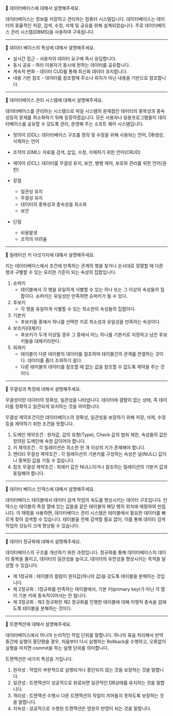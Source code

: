 🔔 데이터베이스에 대해서 설명해주세요.

데이터베이스는 정보를 저장하고 관리하는 컴퓨터 시스템입니다. 데이터베이스는 데이터의 효율적인 저장, 검색, 수정, 삭제 및 공유를 위해 설계되었습니다. 주로 데이터베이스 관리 시스템(DBMS)을 사용하여 구축됩니다.

---
🔔 데이터 베이스의 특성에 대해서 셜명해주세요.

* 실시간 접근 - 사용자의 데이터 요구에 즉시 응답합니다.
* 동시 공유 - 여러 이용자가 동시에 원하는 데이터를 공유합니다.
* 계속적 변화 - 데이터 CUD를 통해 최신화 데이터 유지합니다.
* 내용 기반 참조 - 데이터를 참조할때 주소나 위치가 아닌 내용을 기반으로 참조합니다.

---
🔔 데이터베이스 관리 시스템에 대해서 설명해주세요.

데이터베이스를 관리하는 시스템으로 파일 시스템의 문제점인 테이터의 중복성과 중속성등의 문제를 최소화하기 위해 등장하였습니다.
모든 사용자나 응용프로그램들이 데이터베이스를 공유할 수 있도록 관리, 운영해 주는 소프트 웨어 시스템입니다.

* 정의어 (DDL): 데이터베이스 구조를 정의 및 수정을 위해 사용되는 언어, DB생성, 삭제하는 언어
* 조작어 (DML): 자료를 검색, 삽입, 수정, 삭제하기 위한 언어(CRUD)
* 제어어 (DCL): 데이터를 무결성 유지, 보안, 병행 제어, 보호와 관리를 위한 언어(권한)

* 장점
  * 일관성 유지
  * 무결성 유지
  * 데이터의 중복성과 종속성을 최소화
  * 보안
* 단점
  * 비용발생
  * 조작의 어려움

---
🔔 릴레이션 키 다섯가지에 대해서 설명해주세요.

키는 데이터베이스에서 조건에 만족하는 관계의 행을 찾거나 순서대로 정렬할 때 다른 행과 구별할 수 있는 유리한 기준이 되는 속성의 집합입니다.

1. 슈퍼키
   * 테이블에서 각 행을 유일하게 식별할 수 있는 하나 또는 그 이상의 속성들의 집합이다. 슈퍼키는 유일성만 만족하면 슈퍼키가 될 수 있다.
2. 후보키
   * 각 행을 유일하게 식별할 수 있는 최소한의 속성들의 집합이다.
3. 기본키
   * 후보키들 중에서 하나를 선택한 키로 최소성과 유일성을 만족하는 속성이다.
4. 보조키(대체키)
   * 후보키가 두개 이상일 경우 그 중에서 어느 하나를 기본키로 지정하고 남은 후보키들을 대체키라한다.
5. 외래키
   * 테이블이 다른 테이블의 데이터를 참조하여 테이블간의 관계를 연결하는 것이다. 데이터를 좀더 조회하기 쉽다.
   * 다른 테이블의 데이터를 참조할 때 없는 값을 참조할 수 없도록 제약을 주는 것이다.

---
🔔 무결성과 특징에 대해서 설명해주세요.

무결성이란 데이터의 정확성, 일관성을 나타냅니다. 데이터에 결함이 없는 상태, 즉 데이터를 정확하고 일관되게 유지하는 것을 의미합니다.

무결성 제약조건이란 데이터베이스의 정확성, 일관성을 보장하기 위해 저장, 삭제, 수정 등을 제약하기 위한 조건을 뜻합니다.
1. 도메인 제약조건 : 원자값, 값의 유형(Type), Check 값의 범위 제한, 속성들의 값은 정의된 도메인에 속한 값이어야 합니다.
2. 키 제약조건 : 각 릴레이션은 최소한 한 개 이상의 키가 존재해야 합니다.
3. 엔티티 무결성 제약조건 : 각 릴레이션의 기본키를 구성하는 속성은 널(NULL) 값이나 중복된 값을 가질 수 없습니다.
4. 참조 무결성 제약조건 : 외래키 값은 NULL이거나 참조하는 릴레이션의 기본키 값과 동일해야 합니다.

---
🔔 데이터 베이스 인덱스에 대해서 설명해주세요.

데이터베이스 테이블에서 데이터 검색 작업의 속도를 향상시키는 데이터 구조입니다. 인덱스는 테이블의 특정 열에 있는 값들을 같은 테이블의 해당 행의 위치에 매핑하여 만듭니다. 이 매핑을 사용하면, 데이터베이스 관리 시스템은 테이블에서 필요한 데이터를 빠르게 찾아 검색할 수 있습니다. 테이블을 전체 검색할 필요 없이, 이를 통해 데이터 검색 작업의 성능이 크게 향상될 수 있습니다.

---
🔔 데이터 정규화에 대해서 설명해주세요.

 데이터베이스의 구조를 개선하기 위한 과정입니다. 정규화를 통해 데이터베이스의 데이터 중복을 줄이고, 데이터의 일관성을 높이고, 데이터의 유연성을 향상시키는 목적을 달성할 수 있습니다.

* 제 1정규화 : 테이블의 컬럼이 원자값(하나의 값)을 갖도록 테이블을 분해하는 것입니다.
* 제 2정규화 : 1정규화를 만족하는 테이블에서, 기본 키(primary key)가 아닌 각 열이 기본 키에 종속적이어서는 안 됩니다.
* 제 3정규화 : 제3 정규화란 제2 정규화를 진행한 테이블에 대해 이행적 종속을 없애도록 테이블을 분해하는 것이다. 

---
🔔 트랜잭션에 대해서 설명해주세요.

데이터베이스에서 하나의 논리적인 작업 단위를 말합니다. 하나의 묶음 처리해서 만약 중간에 실행이 중단됐을 경우, 처음부터 다시 실행하는 Rollback을 수행하고, 오류없이 실행을 마치면 commit을 하는 실행 단위를 의미합니다.

트랜잭션은 네가지 특성을 가집니다.
1. 원자성 : 작업이 부분적으로 실행되거나 중단되지 않는 것을 보장하는 것을 말합니다.
2. 일관성 : 트랜잭션이 성공적으로 완료되면 일관적인 DB상태를 유지하는 것을 말합니다.
3. 격리성 : 트랜잭션 수행시 다른 트랜잭션의 작업이 끼어들지 못하도록 보장하는 것을 말합니다.
4. 지속성 : 성공적으로 수행된 트랜잭션은 영원히 반영이 되는 것을 말합니다.